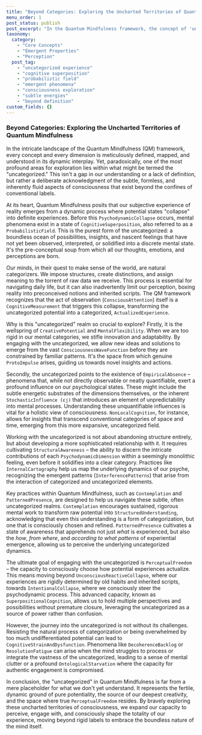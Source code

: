 ```yaml
---
title: "Beyond Categories: Exploring the Uncharted Territories of Quantum Mindfulness"
menu_order: 1
post_status: publish
post_excerpt: "In the Quantum Mindfulness framework, the concept of 'uncategorized' isn't a void, but a rich, dynamic frontier of consciousness. It represents the raw, pre-conceptual potential of experience, the subtle energies, and the phenomena that defy neat labeling, yet are crucial for a holistic understanding of the mind. Embracing the uncategorized allows us to tap into deeper levels of creativity, mental flexibility, and conscious evolution."
taxonomy:
  category:
    - "Core Concepts"
    - "Emergent Properties"
    - "Perception"
  post_tag:
    - "uncategorized experience"
    - "cognitive superposition"
    - "probabilistic field"
    - "emergent phenomena"
    - "consciousness exploration"
    - "subtle energies"
    - "beyond definition"
custom_fields: {}
---
```


### Beyond Categories: Exploring the Uncharted Territories of Quantum Mindfulness

In the intricate landscape of the Quantum Mindfulness (QM) framework, every concept and every dimension is meticulously defined, mapped, and understood in its dynamic interplay. Yet, paradoxically, one of the most profound areas for exploration lies within what might be termed the "uncategorized." This isn't a gap in our understanding or a lack of definition, but rather a deliberate acknowledgment of the subtle, formless, and inherently fluid aspects of consciousness that exist beyond the confines of conventional labels.

At its heart, Quantum Mindfulness posits that our subjective experience of reality emerges from a dynamic process where potential states "collapse" into definite experiences. Before this `PsychodynamicCollapse` occurs, mental phenomena exist in a state of `CognitiveSuperposition`, also referred to as a `ProbabilisticField`. This is the purest form of the uncategorized: a boundless ocean of possibilities, insights, and nascent feelings that have not yet been observed, interpreted, or solidified into a discrete mental state. It's the pre-conceptual soup from which all our thoughts, emotions, and perceptions are born.

Our minds, in their quest to make sense of the world, are natural categorizers. We impose structures, create distinctions, and assign meaning to the torrent of raw data we receive. This process is essential for navigating daily life, but it can also inadvertently limit our perception, boxing reality into preconceived notions and inherited scripts. The QM framework recognizes that the act of observation (`ConsciousAttention`) itself is a `CognitiveMeasurement` that triggers this collapse, transforming the uncategorized potential into a categorized, `ActualizedExperience`.

Why is this "uncategorized" realm so crucial to explore? Firstly, it is the wellspring of `CreativePotential` and `MentalFlexibility`. When we are too rigid in our mental categories, we stifle innovation and adaptability. By engaging with the uncategorized, we allow new ideas and solutions to emerge from the vast `ConsciousnessWaveFunction` before they are constrained by familiar patterns. It's the space from which genuine `ProtoImpulse` arises, guiding us towards novel insights and actions.

Secondly, the uncategorized points to the existence of `EmpiricalAbsence` – phenomena that, while not directly observable or neatly quantifiable, exert a profound influence on our psychological states. These might include the subtle energetic substrates of the dimensions themselves, or the inherent `StochasticInfluence (εj)` that introduces an element of unpredictability into mental processes. Understanding these unquantifiable influences is vital for a holistic view of consciousness. `NonLocalCognition`, for instance, allows for insights that transcend conventional categories of space and time, emerging from this more expansive, uncategorized field.

Working with the uncategorized is not about abandoning structure entirely, but about developing a more sophisticated relationship with it. It requires cultivating `StructuralAwareness` – the ability to discern the intricate contributions of each `PsychodynamicDimension` within a seemingly monolithic feeling, even before it solidifies into a clear category. Practices like `InternalCartography` help us map the underlying dynamics of our psyche, recognizing the emergent patterns (`InterferencePatterns`) that arise from the interaction of categorized and uncategorized elements.

Key practices within Quantum Mindfulness, such as `Contemplation` and `PatternedPresence`, are designed to help us navigate these subtle, often uncategorized realms. `Contemplation` encourages sustained, rigorous mental work to transform raw potential into `StructuredUnderstanding`, acknowledging that even this understanding is a form of categorization, but one that is consciously chosen and refined. `PatternedPresence` cultivates a state of awareness that apprehends not just *what* is experienced, but also the *how*, *from where*, and *according to what patterns* of experiential emergence, allowing us to perceive the underlying uncategorized dynamics.

The ultimate goal of engaging with the uncategorized is `PerceptualFreedom` – the capacity to consciously choose how potential experiences actualize. This means moving beyond `UnconsciousReactiveCollapse`, where our experiences are rigidly determined by old habits and inherited scripts, towards `IntentionalCollapse`, where we consciously steer the psychodynamic process. This advanced capacity, known as `SuperpositionalCognition`, allows us to hold multiple perspectives and possibilities without premature closure, leveraging the uncategorized as a source of power rather than confusion.

However, the journey into the uncategorized is not without its challenges. Resisting the natural process of categorization or being overwhelmed by too much undifferentiated potential can lead to `CognitiveStrainAndDysfunction`. Phenomena like `DecoherenceBacklog` or `ResolutionFatigue` can arise when the mind struggles to process or integrate the vastness of the uncategorized, leading to a sense of mental clutter or a profound `OntologicalStarvation` where the capacity for authentic engagement is compromised.

In conclusion, the "uncategorized" in Quantum Mindfulness is far from a mere placeholder for what we don't yet understand. It represents the fertile, dynamic ground of pure potentiality, the source of our deepest creativity, and the space where true `PerceptualFreedom` resides. By bravely exploring these uncharted territories of consciousness, we expand our capacity to perceive, engage with, and consciously shape the totality of our experience, moving beyond rigid labels to embrace the boundless nature of the mind itself.